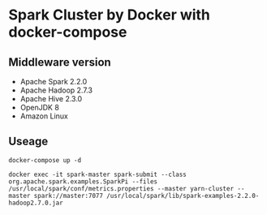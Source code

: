 # Spark Cluster by Docker with docker-compose

## Middleware version
- Apache Spark 2.2.0
- Apache Hadoop 2.7.3
- Apache Hive 2.3.0
- OpenJDK 8
- Amazon Linux

## Useage
```
docker-compose up -d
```

```
docker exec -it spark-master spark-submit --class org.apache.spark.examples.SparkPi --files /usr/local/spark/conf/metrics.properties --master yarn-cluster --master spark://master:7077 /usr/local/spark/lib/spark-examples-2.2.0-hadoop2.7.0.jar
```
